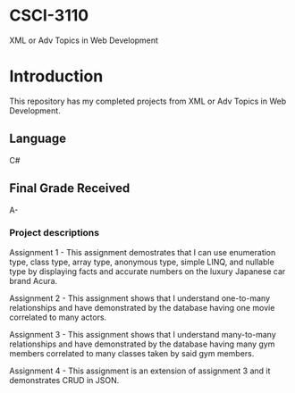 # CSCI-3110
XML or Adv Topics in Web Development

# Introduction
  This repository has my completed projects from XML or Adv Topics in Web Development.
  
## Language
  C#
  
## Final Grade Received
  A-

### Project descriptions
Assignment 1 - This assignment demostrates that I can use enumeration type, class type, array type, anonymous type, simple LINQ, and nullable type by displaying facts and accurate numbers on the luxury Japanese car brand Acura.

Assignment 2 - This assignment shows that I understand one-to-many relationships and have demonstrated by the database having one movie correlated to many actors.

Assignment 3 - This assignment shows that I understand many-to-many relationships and have demonstrated by the database having many gym members correlated to many classes taken by said gym members.

Assignment 4 - This assignment is an extension of assignment 3 and it demonstrates CRUD in JSON.
